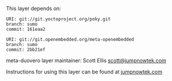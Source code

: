 This layer depends on:

    URI: git://git.yoctoproject.org/poky.git
    branch: sumo 
    commit: 161eaa2

    URI: git://git.openembedded.org/meta-openembedded
    branch: sumo
    commit: 2bb21ef

meta-duovero layer maintainer: Scott Ellis <scott@jumpnowtek.com>

Instructions for using this layer can be found at [jumpnowtek.com][duovero-yocto-build]

[duovero-yocto-build]: http://www.jumpnowtek.com/yocto/Duovero-Systems-with-Yocto.html

